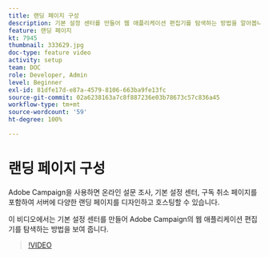 ```yaml
---
title: 랜딩 페이지 구성
description: 기본 설정 센터를 만들어 웹 애플리케이션 편집기를 탐색하는 방법을 알아봅니다.
feature: 랜딩 페이지
kt: 7945
thumbnail: 333629.jpg
doc-type: feature video
activity: setup
team: DOC
role: Developer, Admin
level: Beginner
exl-id: 81dfe17d-e87a-4579-8106-663ba9fe13fc
source-git-commit: 02a6238163a7c8f887236e03b78673c57c836a45
workflow-type: tm+mt
source-wordcount: '59'
ht-degree: 100%

---
```


# 랜딩 페이지 구성

Adobe Campaign을 사용하면 온라인 설문 조사, 기본 설정 센터, 구독 취소 페이지를 포함하여 서버에 다양한 랜딩 페이지를 디자인하고 호스팅할 수 있습니다.

이 비디오에서는 기본 설정 센터를 만들어 Adobe Campaign의 웹 애플리케이션 편집기를 탐색하는 방법을 보여 줍니다.

>[!VIDEO](https://video.tv.adobe.com/v/333629?quality=12)
